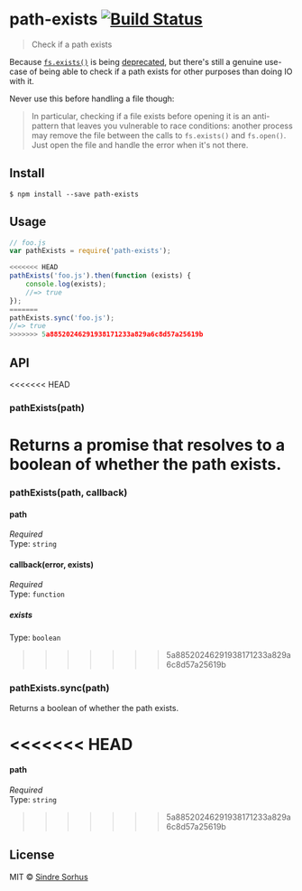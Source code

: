 # path-exists [![Build Status](https://travis-ci.org/sindresorhus/path-exists.svg?branch=master)](https://travis-ci.org/sindresorhus/path-exists)

> Check if a path exists

Because [`fs.exists()`](https://nodejs.org/api/fs.html#fs_fs_exists_path_callback) is being [deprecated](https://github.com/iojs/io.js/issues/103), but there's still a genuine use-case of being able to check if a path exists for other purposes than doing IO with it.

Never use this before handling a file though:

> In particular, checking if a file exists before opening it is an anti-pattern that leaves you vulnerable to race conditions: another process may remove the file between the calls to `fs.exists()` and `fs.open()`. Just open the file and handle the error when it's not there.


## Install

```
$ npm install --save path-exists
```


## Usage

```js
// foo.js
var pathExists = require('path-exists');

<<<<<<< HEAD
pathExists('foo.js').then(function (exists) {
	console.log(exists);
	//=> true
});
=======
pathExists.sync('foo.js');
//=> true
>>>>>>> 5a88520246291938171233a829a6c8d57a25619b
```


## API

<<<<<<< HEAD
### pathExists(path)

Returns a promise that resolves to a boolean of whether the path exists.
=======
### pathExists(path, callback)

#### path

*Required*  
Type: `string`

#### callback(error, exists)

*Required*  
Type: `function`

##### exists

Type: `boolean`
>>>>>>> 5a88520246291938171233a829a6c8d57a25619b

### pathExists.sync(path)

Returns a boolean of whether the path exists.

<<<<<<< HEAD
=======
#### path

*Required*  
Type: `string`

>>>>>>> 5a88520246291938171233a829a6c8d57a25619b

## License

MIT © [Sindre Sorhus](http://sindresorhus.com)
